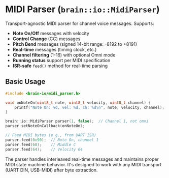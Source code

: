 # MIDI Parser (`brain::io::MidiParser`)
Transport-agnostic MIDI parser for channel voice messages. Supports:
- **Note On/Off** messages with velocity
- **Control Change** (CC) messages
- **Pitch Bend** messages (signed 14-bit range: -8192 to +8191)
- **Real-time** messages (timing clock, etc.)
- **Channel filtering** (1-16) with optional Omni mode
- **Running status** support per MIDI specification
- **ISR-safe** `feed()` method for real-time parsing

## Basic Usage
```cpp
#include <brain-io/midi_parser.h>

void onNoteOn(uint8_t note, uint8_t velocity, uint8_t channel) {
    printf("Note On: %d, vel: %d, ch: %d\n", note, velocity, channel);
}

brain::io::MidiParser parser(1, false);  // Channel 1, not omni
parser.setNoteOnCallback(onNoteOn);

// Feed MIDI bytes (e.g., from UART ISR)
parser.feed(0x90);  // Note On, channel 1
parser.feed(60);    // Middle C
parser.feed(64);    // Velocity 64
```

The parser handles interleaved real-time messages and maintains proper MIDI state machine behavior. It's designed to work with any MIDI transport (UART DIN, USB-MIDI) after byte extraction.